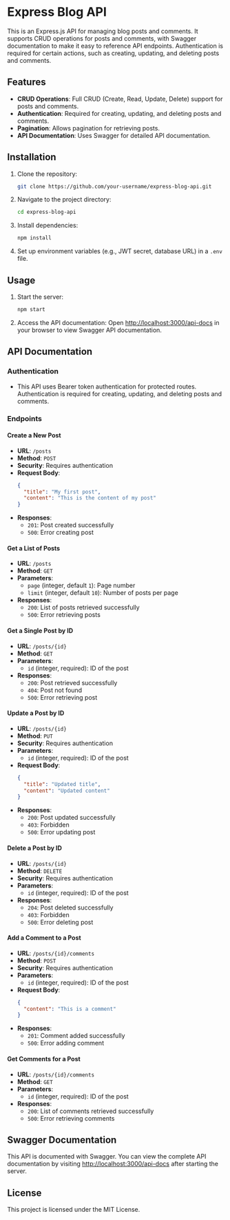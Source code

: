 
# Express Blog API

This is an Express.js API for managing blog posts and comments. It supports CRUD operations for posts and comments, with Swagger documentation to make it easy to reference API endpoints. Authentication is required for certain actions, such as creating, updating, and deleting posts and comments.

## Features

- **CRUD Operations**: Full CRUD (Create, Read, Update, Delete) support for posts and comments.
- **Authentication**: Required for creating, updating, and deleting posts and comments.
- **Pagination**: Allows pagination for retrieving posts.
- **API Documentation**: Uses Swagger for detailed API documentation.

## Installation

1. Clone the repository:
   ```bash
   git clone https://github.com/your-username/express-blog-api.git
   ```
2. Navigate to the project directory:
   ```bash
   cd express-blog-api
   ```
3. Install dependencies:
   ```bash
   npm install
   ```
4. Set up environment variables (e.g., JWT secret, database URL) in a `.env` file.

## Usage

1. Start the server:
   ```bash
   npm start
   ```
2. Access the API documentation:
   Open [http://localhost:3000/api-docs](http://localhost:3000/api-docs) in your browser to view Swagger API documentation.

## API Documentation

### Authentication
- This API uses Bearer token authentication for protected routes. Authentication is required for creating, updating, and deleting posts and comments.

### Endpoints

#### **Create a New Post**
- **URL**: `/posts`
- **Method**: `POST`
- **Security**: Requires authentication
- **Request Body**:
  ```json
  {
    "title": "My first post",
    "content": "This is the content of my post"
  }
  ```
- **Responses**:
  - `201`: Post created successfully
  - `500`: Error creating post

#### **Get a List of Posts**
- **URL**: `/posts`
- **Method**: `GET`
- **Parameters**:
  - `page` (integer, default `1`): Page number
  - `limit` (integer, default `10`): Number of posts per page
- **Responses**:
  - `200`: List of posts retrieved successfully
  - `500`: Error retrieving posts

#### **Get a Single Post by ID**
- **URL**: `/posts/{id}`
- **Method**: `GET`
- **Parameters**:
  - `id` (integer, required): ID of the post
- **Responses**:
  - `200`: Post retrieved successfully
  - `404`: Post not found
  - `500`: Error retrieving post

#### **Update a Post by ID**
- **URL**: `/posts/{id}`
- **Method**: `PUT`
- **Security**: Requires authentication
- **Parameters**:
  - `id` (integer, required): ID of the post
- **Request Body**:
  ```json
  {
    "title": "Updated title",
    "content": "Updated content"
  }
  ```
- **Responses**:
  - `200`: Post updated successfully
  - `403`: Forbidden
  - `500`: Error updating post

#### **Delete a Post by ID**
- **URL**: `/posts/{id}`
- **Method**: `DELETE`
- **Security**: Requires authentication
- **Parameters**:
  - `id` (integer, required): ID of the post
- **Responses**:
  - `204`: Post deleted successfully
  - `403`: Forbidden
  - `500`: Error deleting post

#### **Add a Comment to a Post**
- **URL**: `/posts/{id}/comments`
- **Method**: `POST`
- **Security**: Requires authentication
- **Parameters**:
  - `id` (integer, required): ID of the post
- **Request Body**:
  ```json
  {
    "content": "This is a comment"
  }
  ```
- **Responses**:
  - `201`: Comment added successfully
  - `500`: Error adding comment

#### **Get Comments for a Post**
- **URL**: `/posts/{id}/comments`
- **Method**: `GET`
- **Parameters**:
  - `id` (integer, required): ID of the post
- **Responses**:
  - `200`: List of comments retrieved successfully
  - `500`: Error retrieving comments

## Swagger Documentation

This API is documented with Swagger. You can view the complete API documentation by visiting [http://localhost:3000/api-docs](http://localhost:3000/api-docs) after starting the server.

## License

This project is licensed under the MIT License.
